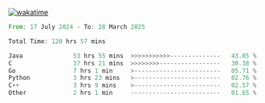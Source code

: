 [![wakatime](https://wakatime.com/badge/user/5970ac98-85fb-4bfd-a7d8-142e7d5bd274.svg)](https://wakatime.com/@5970ac98-85fb-4bfd-a7d8-142e7d5bd274)

<!--START_SECTION:waka-->

```rust
From: 17 July 2024 - To: 28 March 2025

Total Time: 120 hrs 57 mins

Java              53 hrs 55 mins  >>>>>>>>>>>--------------   43.85 %
C                 37 hrs 21 mins  >>>>>>>>-----------------   30.38 %
Go                7 hrs 1 min     >------------------------   05.71 %
Python            3 hrs 23 mins   >------------------------   02.76 %
C++               3 hrs 9 mins    >------------------------   02.57 %
Other             2 hrs 1 min     -------------------------   01.65 %
```

<!--END_SECTION:waka-->
